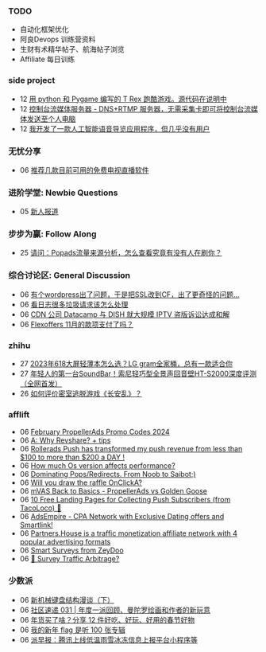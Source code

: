 ### TODO
-  自动化框架优化
-  阿良Devops 训练营资料
-  生财有术精华帖子、航海帖子浏览
-  Affiliate 每日训练

### side project
<!-- sideproject:START -->
-  12 [用 python 和 Pygame 编写的 T Rex 跑酷游戏。源代码在说明中](https://www.youtube.com/watch?v=pZySIXSelCA)
-  12 [控制台流媒体服务器 - DNS+RTMP 服务器，无需采集卡即可将控制台流媒体发送至个人电脑](https://github.com/Aioros/console-streaming-server)
-  12 [我开发了一款人工智能语音导览应用程序，但几乎没有用户](https://www.reddit.com/r/SideProject/comments/18gpp0e/ive_built_an_ai_audio_tour_app_but_have_almost_no/)<!-- sideproject:END -->


### 无忧分享
<!-- ruyo:START -->
-  06 [推荐几款目前可用的免费电视直播软件](https://51.ruyo.net/18608.html)<!-- ruyo:END -->

### 进阶学堂: Newbie Questions
<!-- advertcn1:START -->
-  05 [新人报道](https://www.advertcn.com/thread-113930-1-1.html)<!-- advertcn1:END -->

### 步步为赢: Follow Along
<!-- advertcn2:START -->
-  25 [请问：Popads流量来源分析，怎么查看究竟有没有人在刷你？](https://www.advertcn.com/thread-113807-1-1.html)<!-- advertcn2:END -->

### 综合讨论区: General Discussion
<!-- advertcn3:START -->
-  06 [有个wordpress出了问题，于是把SSL改到CF，出了更奇怪的问题...](https://www.advertcn.com/thread-113937-1-1.html)
-  06 [看日志很多垃圾请求该怎么处理](https://www.advertcn.com/thread-113935-1-1.html)
-  06 [CDN 公司 Datacamp 与 DISH 就大规模 IPTV 盗版诉讼达成和解](https://www.advertcn.com/thread-113934-1-1.html)
-  06 [Flexoffers 11月的款项支付了吗？](https://www.advertcn.com/thread-113933-1-1.html)<!-- advertcn3:END -->


### zhihu
<!-- zhihu:START -->
-  27 [2023年618大屏轻薄本怎么选？LG gram全家桶，总有一款适合你](http://zhuanlan.zhihu.com/p/632641888?utm_campaign=rss&utm_medium=rss&utm_source=rss&utm_content=title)
-  27 [年轻人的第一台SoundBar！索尼轻巧型全景声回音壁HT-S2000深度评测（全网首发）](http://zhuanlan.zhihu.com/p/630990296?utm_campaign=rss&utm_medium=rss&utm_source=rss&utm_content=title)
-  26 [如何评价密室逃脱游戏《长安乱》？](http://www.zhihu.com/question/563950552/answer/3045961312?utm_campaign=rss&utm_medium=rss&utm_source=rss&utm_content=title)<!-- zhihu:END -->

### afflift
<!-- afflift:START -->
-  06 [February PropellerAds Promo Codes 2024](https://afflift.com/f/threads/february-propellerads-promo-codes-2024.12592/)
-  06 [A: Why Revshare? + tips](https://afflift.com/f/threads/a-why-revshare-tips.10241/)
-  06 [Rollerads Push has transformed my push revenue from less than $100 to more than $200 a DAY !](https://afflift.com/f/threads/rollerads-push-has-transformed-my-push-revenue-from-less-than-100-to-more-than-200-a-day.12598/)
-  06 [How much Os version affects performance?](https://afflift.com/f/threads/how-much-os-version-affects-performance.12599/)
-  06 [Dominating Pops/Redirects. From Noob to Saibot;&rpar;](https://afflift.com/f/threads/dominating-pops-redirects-from-noob-to-saibot.12496/)
-  06 [Will you draw the raffle OnClickA?](https://afflift.com/f/threads/will-you-draw-the-raffle-onclicka.12584/)
-  06 [mVAS Back to Basics - PropellerAds vs Golden Goose](https://afflift.com/f/threads/mvas-back-to-basics-propellerads-vs-golden-goose.12558/)
-  06 [10 Free Landing Pages for Collecting Push Subscribers &lpar;from TacoLoco&rpar; 🔔](https://afflift.com/f/threads/10-free-landing-pages-for-collecting-push-subscribers-from-tacoloco-%F0%9F%94%94.12596/)
-  06 [AdsEmpire - CPA Network with Exclusive Dating offers and Smartlink!](https://afflift.com/f/threads/adsempire-cpa-network-with-exclusive-dating-offers-and-smartlink.6820/)
-  06 [Partners.House is a traffic monetization affiliate network with 4 popular advertising formats](https://afflift.com/f/threads/partners-house-is-a-traffic-monetization-affiliate-network-with-4-popular-advertising-formats.12128/)
-  06 [Smart Surveys from ZeyDoo](https://afflift.com/f/threads/smart-surveys-from-zeydoo.10505/)
-  06 [🚦 Survey Traffic Arbitrage?](https://afflift.com/f/threads/%F0%9F%9A%A6-survey-traffic-arbitrage.12508/)<!-- afflift:END -->

### 少数派
<!-- sspai:START -->
-  06 [新机械键盘结构漫谈（下）](https://sspai.com/prime/story/mechanic-keyboard-structures-02)
-  06 [社区速递 031 | 年度一派回顾、曼陀罗绘画和作者的新玩意](https://sspai.com/post/86352)
-  06 [年货买了啥？分享 12 件好吃、好玩、好用的春节好物](https://sspai.com/post/86297)
-  06 [我的新年 flag 是听 100 张专辑](https://sspai.com/post/86287)
-  06 [派早报：腾讯上线低温雨雪冰冻信息上报平台小程序等](https://sspai.com/post/86345)<!-- sspai:END -->
